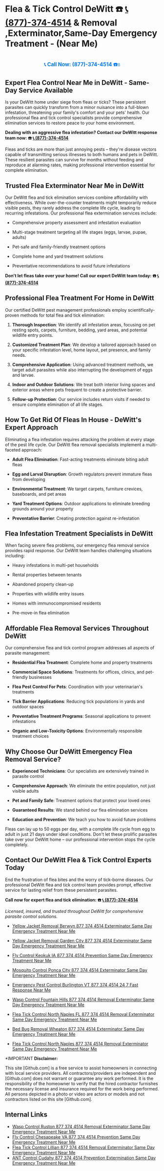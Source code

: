 # Flea & Tick Control DeWitt ☎️ [📞 (877)-374-4514](https://pest-control-4514.netlify.app) & Removal ,Exterminator,Same-Day Emergency Treatment - (Near Me) 
# 

<p align="center" style="font-size: 1.2em; font-weight: bold; margin: 20px 0;">
  <a href="https://pest-control-4514.netlify.app" target="_blank" style="color: #007BFF; text-decoration: none;">📞 Call Now: (877)-374-4514 ☎️💧</a>
</p>

## Expert Flea Control Near Me in DeWitt - Same-Day Service Available

Is your DeWitt home under siege from fleas or ticks? These persistent parasites can quickly transform from a minor nuisance into a full-blown infestation, threatening your family's comfort and your pets' health. Our professional flea and tick control specialists provide comprehensive elimination services to restore peace to your home environment.

**Dealing with an aggressive flea infestation? Contact our DeWitt response team now: ☎️ [📞 (877)-374-4514](https://pest-control-4514.netlify.app)**

Fleas and ticks are more than just annoying pests – they're disease vectors capable of transmitting serious illnesses to both humans and pets in DeWitt. These resilient parasites can survive for months without feeding and reproduce at alarming rates, making professional intervention essential for complete elimination.

## Trusted Flea Exterminator Near Me in DeWitt

Our DeWitt flea and tick elimination services combine affordability with effectiveness. While over-the-counter treatments might temporarily reduce visible pests, they rarely address the complete life cycle, leading to recurring infestations. Our professional flea extermination services include:

- Comprehensive property assessment and infestation evaluation  

- Multi-stage treatment targeting all life stages (eggs, larvae, pupae, adults)  

- Pet-safe and family-friendly treatment options  

- Complete home and yard treatment solutions  

- Preventative recommendations to avoid future infestations  

**Don't let fleas take over your home! Call our expert DeWitt team today: ☎️ [📞 (877)-374-4514](https://pest-control-4514.netlify.app)**

## Professional Flea Treatment For Home in DeWitt

Our certified DeWitt pest management professionals employ scientifically-proven methods for total flea and tick elimination:

1. **Thorough Inspection**: We identify all infestation areas, focusing on pet resting spots, carpets, furniture, bedding, yard areas, and potential wildlife entry points.  

2. **Customized Treatment Plan**: We develop a tailored approach based on your specific infestation level, home layout, pet presence, and family needs.  

3. **Comprehensive Application**: Using advanced treatment methods, we target adult parasites while also interrupting the development of eggs and larvae.  

4. **Indoor and Outdoor Solutions**: We treat both interior living spaces and exterior areas where pets frequent to create a protective barrier.  

5. **Follow-up Protection**: Our service includes return visits if needed to ensure complete elimination of all life stages.  

## How To Get Rid Of Fleas In House - DeWitt's Expert Approach

Eliminating a flea infestation requires attacking the problem at every stage of the pest life cycle. Our DeWitt flea removal specialists implement a multi-faceted approach:

- **Adult Flea Elimination**: Fast-acting treatments eliminate biting adult fleas  

- **Egg and Larval Disruption**: Growth regulators prevent immature fleas from developing  

- **Environmental Treatment**: We target carpets, furniture crevices, baseboards, and pet areas  

- **Yard Treatment Options**: Outdoor applications to eliminate breeding grounds around your property  

- **Preventative Barrier**: Creating protection against re-infestation  

## Flea Infestation Treatment Specialists in DeWitt

When facing severe flea problems, our emergency flea removal service provides rapid response. Our DeWitt team handles challenging situations including:

- Heavy infestations in multi-pet households  

- Rental properties between tenants  

- Abandoned property clean-up  

- Properties with wildlife entry issues  

- Homes with immunocompromised residents  

- Pre-move-in flea elimination  

## Affordable Flea Removal Services Throughout DeWitt

Our comprehensive flea and tick control program addresses all aspects of parasite management:

- **Residential Flea Treatment**: Complete home and property treatments  

- **Commercial Space Solutions**: Treatments for offices, clinics, and pet-friendly businesses  

- **Flea Pest Control For Pets**: Coordination with your veterinarian's treatments  

- **Tick Barrier Applications**: Reducing tick populations in yards and outdoor spaces  

- **Preventative Treatment Programs**: Seasonal applications to prevent infestations  

- **Organic and Low-Toxicity Options**: Environmentally responsible treatment choices  

## Why Choose Our DeWitt Emergency Flea Removal Service?

- **Experienced Technicians**: Our specialists are extensively trained in parasite control  

- **Comprehensive Approach**: We eliminate the entire population, not just visible adults  

- **Pet and Family Safe**: Treatment options that protect your loved ones  

- **Guaranteed Results**: We stand behind our flea elimination services  

- **Education and Prevention**: We teach you how to avoid future problems  

Fleas can lay up to 50 eggs per day, with a complete life cycle from egg to adult in just 21 days under ideal conditions. Don't let these prolific parasites take over your DeWitt home – our professional intervention stops the cycle completely.

## Contact Our DeWitt Flea & Tick Control Experts Today

End the frustration of flea bites and the worry of tick-borne diseases. Our professional DeWitt flea and tick control team provides prompt, effective service for lasting relief from these persistent parasites.

**Call now for expert flea and tick elimination: ☎️ [📞 (877)-374-4514](https://pest-control-4514.netlify.app)**

*Licensed, insured, and trusted throughout DeWitt for comprehensive parasite control solutions.*


- [Yellow Jacket Removal Berwyn 877 374 4514 Exterminator Same Day Emergency Treatment Near Me](https://github.com/allyoucaneatsushiin/pest-control/blob/main/Yellow-Jacket-Removal-Berwyn-877-374-4514-Exterminator-Same-Day-Emergency-Treatment-Near-Me.md)
- [Yellow Jacket Removal Garden City 877 374 4514 Exterminator Same Day Emergency Treatment Near Me](https://github.com/allyoucaneatsushiin/pest-control/blob/main/Yellow-Jacket-Removal-Garden-City-877-374-4514-Exterminator-Same-Day-Emergency-Treatment-Near-Me.md)
- [Fly Control Keokuk IA 877 374 4514 Prevention Same Day Emergency Treatment Near Me](https://github.com/allyoucaneatsushiin/pest-control/blob/main/Fly-Control-Keokuk-IA-877-374-4514-Prevention-Same-Day-Emergency-Treatment-Near-Me.md)


- [Mosquito Control Ponca City 877 374 4514 Exterminator Same Day Emergency Treatment Near Me](https://github.com/allyoucaneatsushiin/pest-control/blob/main/Mosquito-Control-Ponca-City-877-374-4514-Exterminator-Same-Day-Emergency-Treatment-Near-Me.md)
- [Emergency Pest Control Burlington VT 877 374 4514 24 7 Fast Response Near Me](https://github.com/allyoucaneatsushiin/pest-control/blob/main/Emergency-Pest-Control-Burlington-VT-877-374-4514-24-7-Fast-Response-Near-Me.md)
- [Wasp Control Fountain Hills 877 374 4514 Removal Exterminator Same Day Emergency Treatment Near Me](https://github.com/allyoucaneatsushiin/pest-control/blob/main/Wasp-Control-Fountain-Hills-877-374-4514-Removal-Exterminator-Same-Day-Emergency-Treatment-Near-Me.md)


- [Flea Tick Control North Naples FL 877 374 4514 Removal Exterminator Same Day Emergency Treatment Near Me](https://github.com/allyoucaneatsushiin/pest-control/blob/main/Flea-Tick-Control-North-Naples-FL-877-374-4514-Removal-Exterminator-Same-Day-Emergency-Treatment-Near-Me.md)
- [Bed Bug Removal Wheaton 877 374 4514 Exterminator Same Day Emergency Treatment Near Me](https://github.com/allyoucaneatsushiin/pest-control/blob/main/Bed-Bug-Removal-Wheaton-877-374-4514-Exterminator-Same-Day-Emergency-Treatment-Near-Me.md)
- [Flea Tick Control North Naples 877 374 4514 Removal Exterminator Same Day Emergency Treatment Near Me](https://github.com/allyoucaneatsushiin/pest-control/blob/main/Flea-Tick-Control-North-Naples-877-374-4514-Removal-Exterminator-Same-Day-Emergency-Treatment-Near-Me.md)


*IMPORTANT **Disclaimer:**  

This site [Github.com] is a free service to assist homeowners in connecting with local service providers. All contractors/providers are independent and [Github.com] does not warrant or guarantee any work performed. It is the responsibility of the homeowner to verify that the hired contractor furnishes the necessary license and insurance required for the work being performed. All persons depicted in a photo or video are actors or models and not contractors listed on this site [Github.com].


## Internal Links
- [Wasp Control Ruston 877 374 4514 Removal Exterminator Same Day Emergency Treatment Near Me](https://github.com/allyoucaneatsushiin/pest-control/blob/main/Wasp-Control-Ruston-877-374-4514-Removal-Exterminator-Same-Day-Emergency-Treatment-Near-Me.md)
- [Fly Control Chesapeake VA 877 374 4514 Prevention Same Day Emergency Treatment Near Me](https://github.com/allyoucaneatsushiin/pest-control/blob/main/Fly-Control-Chesapeake-VA-877-374-4514-Prevention-Same-Day-Emergency-Treatment-Near-Me.md)
- [Flea Tick Control Lillian 877 374 4514 Removal Exterminator Same Day Emergency Treatment Near Me](https://github.com/allyoucaneatsushiin/pest-control/blob/main/Flea-Tick-Control-Lillian-877-374-4514-Removal-Exterminator-Same-Day-Emergency-Treatment-Near-Me.md)
- [ANT Control Cudahy 877 374 4514 Prevention Extermination Same Day Emergency Treatment Near Me](https://github.com/allyoucaneatsushiin/pest-control/blob/main/ANT-Control-Cudahy-877-374-4514-Prevention-Extermination-Same-Day-Emergency-Treatment-Near-Me.md)
